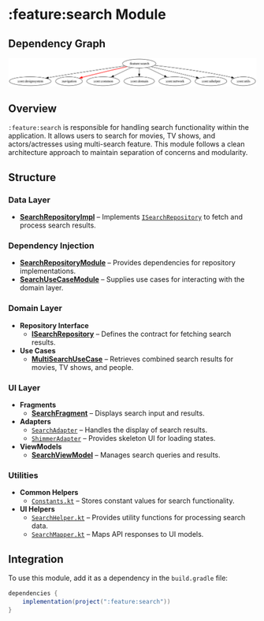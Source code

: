 # :feature:search Module

## Dependency Graph

![Dependency graph](../../docs/images/module-graphs/feature-search.svg)

## Overview

`:feature:search` is responsible for handling search functionality within the application. It allows users to search for movies, TV shows, and actors/actresses using multi-search feature. This module follows a clean architecture approach to maintain separation of concerns and modularity.

## Structure

### Data Layer

- **[SearchRepositoryImpl](../search/src/main/kotlin/com/waffiq/bazz_movies/feature/search/data/repository/SearchRepositoryImpl.kt)** – Implements [`ISearchRepository`](./src/main/kotlin/com/waffiq/bazz_movies/feature/search/domain/repository/ISearchRepository.kt) to fetch and process search results.

### Dependency Injection

- **[SearchRepositoryModule](../search/src/main/kotlin/com/waffiq/bazz_movies/feature/search/di/SearchRepositoryModule.kt)** – Provides dependencies for repository implementations.
- **[SearchUseCaseModule](../search/src/main/kotlin/com/waffiq/bazz_movies/feature/search/di/SearchUseCaseModule.kt)** – Supplies use cases for interacting with the domain layer.

### Domain Layer

- **Repository Interface**
  - **[ISearchRepository](../search/src/main/kotlin/com/waffiq/bazz_movies/feature/search/domain/repository/ISearchRepository.kt)** – Defines the contract for fetching search results.
- **Use Cases**
  - **[MultiSearchUseCase](../search/src/main/kotlin/com/waffiq/bazz_movies/feature/search/domain/usecase/MultiSearchUseCase.kt)** – Retrieves combined search results for movies, TV shows, and people.

### UI Layer

- **Fragments**
  - **[SearchFragment](../search/src/main/kotlin/com/waffiq/bazz_movies/feature/search/ui/SearchFragment.kt)** – Displays search input and results.
- **Adapters**
  - [`SearchAdapter`](./src/main/kotlin/com/waffiq/bazz_movies/feature/search/ui/SearchAdapter.kt) – Handles the display of search results.
  - [`ShimmerAdapter`](./src/main/kotlin/com/waffiq/bazz_movies/feature/search/ui/ShimmerAdapter.kt) – Provides skeleton UI for loading states.
- **ViewModels**
  - **[SearchViewModel](../search/src/main/kotlin/com/waffiq/bazz_movies/feature/search/ui/SearchViewModel.kt)** – Manages search queries and results.

### Utilities

- **Common Helpers**
  - [`Constants.kt`](./src/main/kotlin/com/waffiq/bazz_movies/feature/search/utils/Constants.kt) – Stores constant values for search functionality.
- **UI Helpers**
  - [`SearchHelper.kt`](./src/main/kotlin/com/waffiq/bazz_movies/feature/search/utils/SearchHelper.kt) – Provides utility functions for processing search data.
  - [`SearchMapper.kt`](./src/main/kotlin/com/waffiq/bazz_movies/feature/search/utils/SearchMapper.kt) – Maps API responses to UI models.

## Integration

To use this module, add it as a dependency in the `build.gradle` file:

```gradle
dependencies {
    implementation(project(":feature:search"))
}
```
